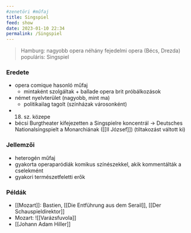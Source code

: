 ```yaml
---
#zenetöri #műfaj
title: Singspiel
feed: show
date: 2023-01-10 22:34
permalink: /Singspiel
---
```

> Hamburg: nagyobb opera
> néhány fejedelmi opera (Bécs, Drezda)
> populáris: Singspiel

### Eredete

- opera comique hasonló műfaj
	- mintaként szolgáltak + ballade opera brit próbálkozások
- német nyelvterület (nagyobb, mint ma)
	- politikailag tagolt (színházak városonként)
- 18. sz. közepe
- bécsi Burgtheater kifejezetten a Singspielre koncentrál -> Deutsches Nationalsingspielt a Monarchiának ([[II József]]) (tiltakozást váltott ki)

### Jellemzői

- heterogén műfaj
- gyakorta operaparódiák komikus színészekkel, akik kommentálták a cselekmént
- gyakori természetfeletti erők

### Példák

- [[Mozart]]: Bastien, [[Die Entführung aus dem Serail]], [[Der Schauspieldirektor]]
- Mozart: ![[Varázsfuvola]]
- [[Johann Adam Hiller]]

